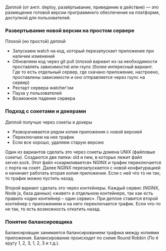 Деплой (от англ. deploy, развёртывание, приведение в действие) — это размещение готовой версии программного обеспечения на платформе, доступной для пользователей.


### Развертывание новой версии на простом сервере
Плохой (но простой) деплой

- Запускаем watch на код, который перезапускает приложение при наличии изменений
- Обновляем код через git pull (плохой вариант из-за необходимости проставлять зависимости) или rsync (более интересный вариант. Где то есть отдельный сервер, где скачано приложение, настроено, проставлены зависимости и оно отправляется через rsync на сервер)
- Рестарт сервера watcher’ом
- Пауза у пользователей
- Возможное падение сервера


### Подход с сокетами и докерами
Деплой получше через сокеты и докеры

- Разворачивается рядом копия приложения с новой версией
- Переключаем на нее трафик
- Если все хорошо, удаляем старую версию

Один из вариантов сделать это через сокеты домена UNIX (файловые сокеты). Создаются две папки: old и new, в которых лежит файл server.sock. Этот файл «скармливается» NGINX и трафик переключается с порта на сокет. Далее NGINX перезапускается с новой конфигурацией и начинает работать вторая копия приложения. Если с ней что то не так, то трафик можно пустить назад.

Второй вариант сделать это через контейнеры. Каждый сервис (NGINX, Node js, база данных) «живет» в отдельном контейнере, так как есть правило «один контейнер – один сервис». При деплое ставится второй контейнер с приложением и на него переключается трафик. Если что-то не так, то есть возможность откатить назад.

### Понятие балансировщика
Балансировщик занимается балансированием трафика между копиями приложения. Балансирование происходит по схеме Round Robbin (По ё кругу 1, 2, 3, 1, 2, 3 и т.д.).